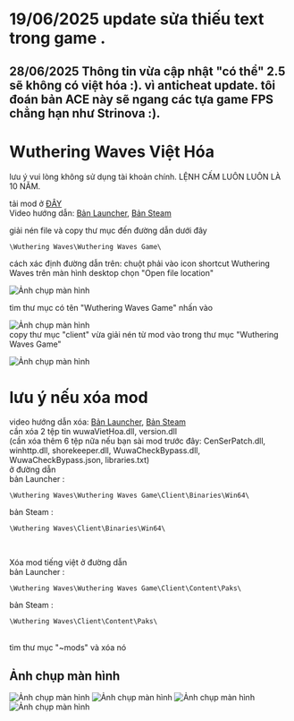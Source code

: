 # 19/06/2025 update sửa thiếu text trong game .
## 28/06/2025 Thông tin vừa cập nhật "có thể" 2.5 sẽ không có việt hóa :). vì anticheat update. tôi đoán bản ACE này sẽ ngang các tựa game FPS chẳng hạn như Strinova :).
# Wuthering Waves Việt Hóa 
lưu ý vui lòng không sử dụng tài khoản chính.
LỆNH CẤM LUÔN LUÔN LÀ 10 NĂM.
<br>
<!--
Xem cách tránh bị game ban [ở đây](https://github.com/Lai-Hoang/wuwa-viet-hoa/blob/main/Cach_Tranh_Bi_Game_Ban.md) lưu ý vẫn luôn khuyên cách bạn không nên sử dụng trên tài khoản chính.
-->
tải mod ở [ĐÂY](https://github.com/Lai-Hoang/wuwa-viet-hoa/releases/latest)
<br>
Video hướng dẫn: [Bản Launcher](https://streamable.com/qsgixc), [Bản Steam](https://streamable.com/601adx)
<br>

giải nén file và copy thư mục đến đường dẫn dưới đây
```console
\Wuthering Waves\Wuthering Waves Game\
```
cách xác định đường dẫn trên:
chuột phải vào icon shortcut Wuthering Waves trên
màn hình desktop chọn "Open file location"
<br>

![Ảnh chụp màn hình](https://imgur.com/rA4D1Fp.png)
<br>

tìm thư mục có tên "Wuthering Waves Game" nhấn vào
<br>

![Ảnh chụp màn hình](https://imgur.com/RiJpLdB.png)
<br>
copy thư mục "client" vừa giải nén từ mod vào trong thư mục "Wuthering Waves Game"
<br>

![Ảnh chụp màn hình](https://imgur.com/idrxQOm.png)
<br>

# lưu ý nếu xóa mod
video hướng dẫn xóa: [Bản Launcher](https://streamable.com/gkcbgh), [Bản Steam](https://streamable.com/0kb87k)
<br>
cần xóa 2 tệp tin wuwaVietHoa.dll, version.dll
<br>
(cần xóa thêm 6 tệp nữa nếu bạn sài mod trước đây: CenSerPatch.dll, winhttp.dll, shorekeeper.dll, WuwaCheckBypass.dll, WuwaCheckBypass.json, libraries.txt)
<br>
ở đường dẫn
<br>
bản Launcher :
```console
\Wuthering Waves\Wuthering Waves Game\Client\Binaries\Win64\
```
bản Steam :
```console
\Wuthering Waves\Client\Binaries\Win64\
```
<br>

Xóa mod tiếng việt ở đường dẫn
<br>
bản Launcher :

```console
\Wuthering Waves\Wuthering Waves Game\Client\Content\Paks\
```
bản Steam :

```console
\Wuthering Waves\Client\Content\Paks\
```
<br>
tìm thư mục "~mods" và xóa nó

## Ảnh chụp màn hình
![Ảnh chụp màn hình](https://i.imgur.com/oLXjeE9.png)
![Ảnh chụp màn hình](https://i.imgur.com/o0GN3Nr.png)
![Ảnh chụp màn hình](https://i.imgur.com/zpMWNVW.png)
![Ảnh chụp màn hình](https://i.imgur.com/SSr5TyW.png)
